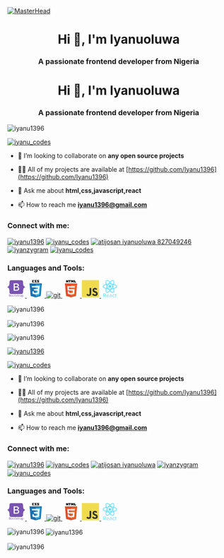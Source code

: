 [![MasterHead](https://pbs.twimg.com/profile_banners/1335702189399019524/1665675197/600x200)](https://rishavchanda.io)

<h1 align="center">Hi 👋, I'm Iyanuoluwa</h1>
<h3 align="center">A passionate frontend developer from Nigeria</h3>

<p align="left"> <h1 align="center">Hi 👋, I'm Iyanuoluwa</h1>
<h3 align="center">A passionate frontend developer from Nigeria</h3>

<p align="left"> <img src="https://komarev.com/ghpvc/?username=iyanu1396&label=Profile%20views&color=0e75b6&style=flat" alt="iyanu1396" /> </p>

<p align="left"> <a href="https://twitter.com/iyanu_codes" target="blank"><img src="https://img.shields.io/twitter/follow/iyanu_codes?logo=twitter&style=for-the-badge" alt="iyanu_codes" /></a> </p>

- 👯 I’m looking to collaborate on **any open source projects**

- 👨‍💻 All of my projects are available at [https://github.com/Iyanu1396](https://github.com/Iyanu1396)

- 💬 Ask me about **html,css,javascript,react**

- 📫 How to reach me **iyanu1396@gmail.com**

<h3 align="left">Connect with me:</h3>
<p align="left">
<a href="https://codepen.io/iyanu1396" target="blank"><img align="center" src="https://raw.githubusercontent.com/rahuldkjain/github-profile-readme-generator/master/src/images/icons/Social/codepen.svg" alt="iyanu1396" height="30" width="40" /></a>
<a href="https://twitter.com/iyanu_codes" target="blank"><img align="center" src="https://raw.githubusercontent.com/rahuldkjain/github-profile-readme-generator/master/src/images/icons/Social/twitter.svg" alt="iyanu_codes" height="30" width="40" /></a>
<a href="https://linkedin.com/in/atijosan iyanuoluwa 827049246" target="blank"><img align="center" src="https://raw.githubusercontent.com/rahuldkjain/github-profile-readme-generator/master/src/images/icons/Social/linked-in-alt.svg" alt="atijosan iyanuoluwa 827049246" height="30" width="40" /></a>
<a href="https://fb.com/iyanzygram" target="blank"><img align="center" src="https://raw.githubusercontent.com/rahuldkjain/github-profile-readme-generator/master/src/images/icons/Social/facebook.svg" alt="iyanzygram" height="30" width="40" /></a>
<a href="https://instagram.com/iyanu_codes" target="blank"><img align="center" src="https://raw.githubusercontent.com/rahuldkjain/github-profile-readme-generator/master/src/images/icons/Social/instagram.svg" alt="iyanu_codes" height="30" width="40" /></a>
</p>

<h3 align="left">Languages and Tools:</h3>
<p align="left"> <a href="https://getbootstrap.com" target="_blank" rel="noreferrer"> <img src="https://raw.githubusercontent.com/devicons/devicon/master/icons/bootstrap/bootstrap-plain-wordmark.svg" alt="bootstrap" width="40" height="40"/> </a> <a href="https://www.w3schools.com/css/" target="_blank" rel="noreferrer"> <img src="https://raw.githubusercontent.com/devicons/devicon/master/icons/css3/css3-original-wordmark.svg" alt="css3" width="40" height="40"/> </a> <a href="https://git-scm.com/" target="_blank" rel="noreferrer"> <img src="https://www.vectorlogo.zone/logos/git-scm/git-scm-icon.svg" alt="git" width="40" height="40"/> </a> <a href="https://www.w3.org/html/" target="_blank" rel="noreferrer"> <img src="https://raw.githubusercontent.com/devicons/devicon/master/icons/html5/html5-original-wordmark.svg" alt="html5" width="40" height="40"/> </a> <a href="https://developer.mozilla.org/en-US/docs/Web/JavaScript" target="_blank" rel="noreferrer"> <img src="https://raw.githubusercontent.com/devicons/devicon/master/icons/javascript/javascript-original.svg" alt="javascript" width="40" height="40"/> </a> <a href="https://reactjs.org/" target="_blank" rel="noreferrer"> <img src="https://raw.githubusercontent.com/devicons/devicon/master/icons/react/react-original-wordmark.svg" alt="react" width="40" height="40"/> </a> </p>

<p><img align="center" src="https://github-readme-stats.vercel.app/api/top-langs?username=iyanu1396&show_icons=true&locale=en&layout=compact" alt="iyanu1396" /></p>

<p><img align="center" src="https://github-readme-streak-stats.herokuapp.com/?user=iyanu1396&" alt="iyanu1396" /></p>
<img src="https://komarev.com/ghpvc/?username=iyanu1396&label=Profile%20views&color=0e75b6&style=flat" alt="iyanu1396" /> </p>

<p align="left"> <a href="https://github.com/ryo-ma/github-profile-trophy"><img src="https://github-profile-trophy.vercel.app/?username=iyanu1396" alt="iyanu1396" /></a> </p>

<p align="left"> <a href="https://twitter.com/iyanu_codes" target="blank"><img src="https://img.shields.io/twitter/follow/iyanu_codes?logo=twitter&style=for-the-badge" alt="iyanu_codes" /></a> </p>

- 👯 I’m looking to collaborate on **any open source projects**

- 👨‍💻 All of my projects are available at [https://github.com/Iyanu1396](https://github.com/Iyanu1396)

- 💬 Ask me about **html,css,javascript,react**

- 📫 How to reach me **iyanu1396@gmail.com**

<h3 align="left">Connect with me:</h3>
<p align="left">
<a href="https://codepen.io/iyanu1396" target="blank"><img align="center" src="https://raw.githubusercontent.com/rahuldkjain/github-profile-readme-generator/master/src/images/icons/Social/codepen.svg" alt="iyanu1396" height="30" width="40" /></a>
<a href="https://twitter.com/iyanu_codes" target="blank"><img align="center" src="https://raw.githubusercontent.com/rahuldkjain/github-profile-readme-generator/master/src/images/icons/Social/twitter.svg" alt="iyanu_codes" height="30" width="40" /></a>
<a href="https://linkedin.com/in/atijosan iyanuoluwa" target="blank"><img align="center" src="https://raw.githubusercontent.com/rahuldkjain/github-profile-readme-generator/master/src/images/icons/Social/linked-in-alt.svg" alt="atijosan iyanuoluwa" height="30" width="40" /></a>
<a href="https://fb.com/iyanzygram" target="blank"><img align="center" src="https://raw.githubusercontent.com/rahuldkjain/github-profile-readme-generator/master/src/images/icons/Social/facebook.svg" alt="iyanzygram" height="30" width="40" /></a>
<a href="https://instagram.com/iyanu_codes" target="blank"><img align="center" src="https://raw.githubusercontent.com/rahuldkjain/github-profile-readme-generator/master/src/images/icons/Social/instagram.svg" alt="iyanu_codes" height="30" width="40" /></a>
</p>

<h3 align="left">Languages and Tools:</h3>
<p align="left"> <a href="https://getbootstrap.com" target="_blank" rel="noreferrer"> <img src="https://raw.githubusercontent.com/devicons/devicon/master/icons/bootstrap/bootstrap-plain-wordmark.svg" alt="bootstrap" width="40" height="40"/> </a> <a href="https://www.w3schools.com/css/" target="_blank" rel="noreferrer"> <img src="https://raw.githubusercontent.com/devicons/devicon/master/icons/css3/css3-original-wordmark.svg" alt="css3" width="40" height="40"/> </a> <a href="https://git-scm.com/" target="_blank" rel="noreferrer"> <img src="https://www.vectorlogo.zone/logos/git-scm/git-scm-icon.svg" alt="git" width="40" height="40"/> </a> <a href="https://www.w3.org/html/" target="_blank" rel="noreferrer"> <img src="https://raw.githubusercontent.com/devicons/devicon/master/icons/html5/html5-original-wordmark.svg" alt="html5" width="40" height="40"/> </a> <a href="https://developer.mozilla.org/en-US/docs/Web/JavaScript" target="_blank" rel="noreferrer"> <img src="https://raw.githubusercontent.com/devicons/devicon/master/icons/javascript/javascript-original.svg" alt="javascript" width="40" height="40"/> </a> <a href="https://reactjs.org/" target="_blank" rel="noreferrer"> <img src="https://raw.githubusercontent.com/devicons/devicon/master/icons/react/react-original-wordmark.svg" alt="react" width="40" height="40"/> </a> </p>

<p><img align="left" src="https://github-readme-stats.vercel.app/api/top-langs?username=iyanu1396&show_icons=true&locale=en&layout=compact" alt="iyanu1396" /></p>

<p>&nbsp;<img align="center" src="https://github-readme-stats.vercel.app/api?username=iyanu1396&show_icons=true&locale=en" alt="iyanu1396" /></p>

<p><img align="center" src="https://github-readme-streak-stats.herokuapp.com/?user=iyanu1396&" alt="iyanu1396" /></p>
